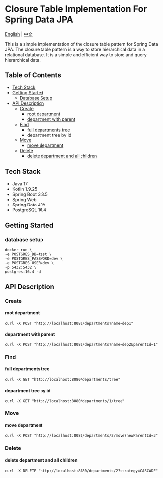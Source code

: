 # Closure Table Implementation For Spring Data JPA

[English](README.md) | [中文](README_zh.md)

This is a simple implementation of the closure table pattern for Spring Data JPA. The closure table pattern is a way to store hierarchical data in a relational database. It is a simple and efficient way to store and query hierarchical data.

## Table of Contents
  - [Tech Stack](#tech-stack)
  - [Getting Started](#getting-started)
    - [Database Setup](#database-setup)
  - [API Description](#api-description)
    - [Create](#create)
      - [root department](#root-department)
      - [department with parent](#department-with-parent)
    - [Find](#find)
      - [full departments tree](#full-departments-tree)
      - [department tree by id](#department-tree-by-id)
    - [Move](#move)
      - [move department](#move-department)
    - [Delete](#delete)
      - [delete department and all children](#delete-department-and-all-children)

## Tech Stack
- Java 17
- Kotlin 1.9.25
- Spring Boot 3.3.5
- Spring Web
- Spring Data JPA
- PostgreSQL 16.4

## Getting Started

### database setup
```shell
docker run \
-e POSTGRES_DB=test \
-e POSTGRES_PASSWORD=dev \
-e POSTGRES_USER=dev \
-p 5432:5432 \
postgres:16.4 -d
```

## API Description

### Create

#### root department
```shell
curl -X POST "http://localhost:8080/departments?name=dep1"
```

#### department with parent
```shell
curl -X POST "http://localhost:8080/departments?name=dep2&parentId=1"
```

### Find

#### full departments tree
```shell
curl -X GET "http://localhost:8080/departments/tree"
```

#### department tree by id
```shell
curl -X GET "http://localhost:8080/departments/1/tree"
```

### Move

#### move department
```shell
curl -X POST "http://localhost:8080/departments/2/move?newParentId=3"
```

### Delete

#### delete department and all children
```shell
curl -X DELETE "http://localhost:8080/departments/2?strategy=CASCADE"
```
